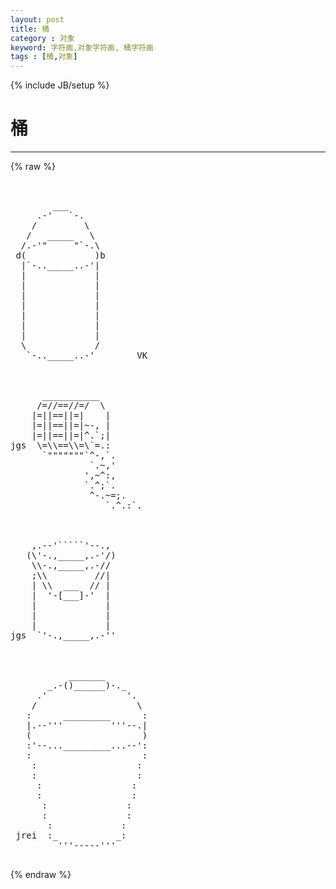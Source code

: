 ```yaml
---
layout: post
title: 桶
category : 对象
keyword: 字符画,对象字符画, 桶字符画
tags : [桶,对象]
---
```

{% include JB/setup %}
# 桶
---
{% raw %}
<pre>


        ___
     .-&#039;   `-.
    /         \
   /   _____   \
  /.-&#039;&quot;     &quot;`-.\
 d(             )b
  |`-.._____..-&#039;|
  |             |
  |             |
  |             |
  |             |
  |             |
  |             |
  |             |
  \             /
   `-.._____..-&#039;        VK



      ___________
     /=//==//=/  \
    |=||==||=|    |
    |=||==||=|~-, |
    |=||==||=|^.`;|
jgs  \=\\==\\=\`=.:
      `&quot;&quot;&quot;&quot;&quot;&quot;&quot;`^-,`.
               `.~,&#039;
              &#039;,~^:,
              `.^;`.
               ^-.~=;.
                  `.^.:`.



    ,.--&#039;`````&#039;--.,
   (\&#039;-.,_____,.-&#039;/)
    \\-.,_____,.-//
    ;\\         //|
    | \\  ___  // |
    |  &#039;-[___]-&#039;  |
    |             |
    |             |
    |             |
jgs  `&#039;-.,_____,.-&#039;&#039;



           _______
       _.-()______)-._
     .&#039;               &#039;.
    /                   \
   :      _________      :
   |.--&#039;&#039;&#039;         &#039;&#039;&#039;--.|
   (                     )
   :&#039;--..._________...--&#039;:
   :                     :
    :                   :
    :                   :
     :                 :
     :                 :
      :               :
      :               :
       :             :
 jrei  :_           _:
         &#039;&#039;&#039;-----&#039;&#039;&#039;
 </pre>
{% endraw %}
